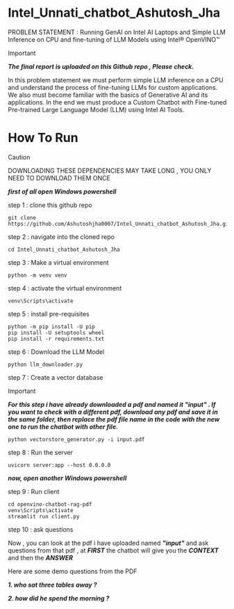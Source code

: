 # Intel_Unnati_chatbot_Ashutosh_Jha
PROBLEM STATEMENT : Running GenAI on Intel AI Laptops and Simple LLM Inference on CPU and  fine-tuning of LLM Models using Intel® OpenVINO™

>[!IMPORTANT]
>***The final report is uploaded on this Github repo , Please check.***

In this problem statement we must perform simple LLM inference on a CPU and understand the process of fine-tuning LLMs for custom applications. We also must become familiar with the basics of Generative AI and its applications. In the end we must produce a Custom Chatbot with Fine-tuned Pre-trained Large Language Model (LLM) using Intel AI Tools.

# How To Run
>[!CAUTION]
>DOWNLOADING THESE DEPENDENCIES MAY TAKE LONG , YOU ONLY NEED TO DOWNLOAD THEM ONCE 

***first of all open Windows powershell***

step 1 : clone this github repo
```
git clone https://github.com/Ashutoshjha0007/Intel_Unnati_chatbot_Ashutosh_Jha.git
```
step 2 : navigate into the cloned repo
```
cd Intel_Unnati_chatbot_Ashutosh_Jha
```
step 3 : Make a virtual environment 
```
python -m venv venv
```
step 4 : activate the virtual environment
```
venv\Scripts\activate
```
step 5 : install pre-requisites
```
python -m pip install -U pip
pip install -U setuptools wheel
pip install -r requirements.txt
```
step 6 : Download the LLM Model
```
python llm_downloader.py
```
step 7 : Create a vector database

>[!IMPORTANT]
>***For this step i have already downloaded a pdf and named it "input" . If you want to check with a different pdf, download any pdf and save it in the same folder, then replace the pdf file name in the code with the new one to run the chatbot with other file.***

```
python vectorstore_generator.py -i input.pdf
```
step 8 : Run the server
```
uvicorn server:app --host 0.0.0.0
```
***now, open another Windows powershell***

step 9 : Run client 
```
cd openvino-chatbot-rag-pdf
venv\Scripts\activate
streamlit run client.py
```

step 10 : ask questions

Now , you can look at the pdf i have uploaded named ***"input"*** and ask questions from that pdf , at ***FIRST*** the chatbot will give you the ***CONTEXT*** and then the ***ANSWER***

Here are some demo questions from the PDF

***1. who sat three tables away ?***

***2. how did he spend the morning ?***


